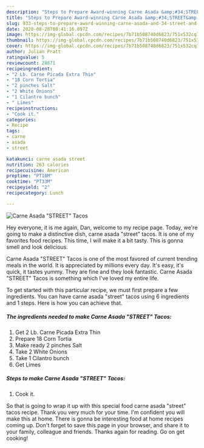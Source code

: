 ```yaml
---
description: "Steps to Prepare Award-winning Carne Asada &amp;#34;STREET&amp;#34; Tacos"
title: "Steps to Prepare Award-winning Carne Asada &amp;#34;STREET&amp;#34; Tacos"
slug: 933-steps-to-prepare-award-winning-carne-asada-and-34-street-and-34-tacos
date: 2020-08-20T00:41:16.097Z
image: https://img-global.cpcdn.com/recipes/7b71b508740d6823/751x532cq70/carne-asada-street-tacos-recipe-main-photo.jpg
thumbnail: https://img-global.cpcdn.com/recipes/7b71b508740d6823/751x532cq70/carne-asada-street-tacos-recipe-main-photo.jpg
cover: https://img-global.cpcdn.com/recipes/7b71b508740d6823/751x532cq70/carne-asada-street-tacos-recipe-main-photo.jpg
author: Julian Pratt
ratingvalue: 5
reviewcount: 28671
recipeingredient:
- "2 Lb. Carne Picada Extra Thin"
- "18 Corn Tortia"
- "2 pinches Salt"
- "2 White Onions"
- "1 Cilantro bunch"
- " Limes"
recipeinstructions:
- "Cook it."
categories:
- Recipe
tags:
- carne
- asada
- street

katakunci: carne asada street 
nutrition: 263 calories
recipecuisine: American
preptime: "PT18M"
cooktime: "PT33M"
recipeyield: "2"
recipecategory: Lunch

---
```



![Carne Asada &#34;STREET&#34; Tacos](https://img-global.cpcdn.com/recipes/7b71b508740d6823/751x532cq70/carne-asada-street-tacos-recipe-main-photo.jpg)

Hey everyone, it is me again, Dan, welcome to my recipe page. Today, we're going to make a distinctive dish, carne asada &#34;street&#34; tacos. It is one of my favorites food recipes. This time, I will make it a bit tasty. This is gonna smell and look delicious.



Carne Asada &#34;STREET&#34; Tacos is one of the most favored of current trending meals in the world. It is appreciated by millions every day. It's easy, it's quick, it tastes yummy. They are fine and they look fantastic. Carne Asada &#34;STREET&#34; Tacos is something which I've loved my entire life.


To get started with this particular recipe, we must first prepare a few ingredients. You can have carne asada &#34;street&#34; tacos using 6 ingredients and 1 steps. Here is how you can achieve that.

<!--inarticleads1-->

##### The ingredients needed to make Carne Asada &#34;STREET&#34; Tacos:

1. Get 2 Lb. Carne Picada Extra Thin
1. Prepare 18 Corn Tortia
1. Make ready 2 pinches Salt
1. Take 2 White Onions
1. Take 1 Cilantro bunch
1. Get  Limes




<!--inarticleads2-->

##### Steps to make Carne Asada &#34;STREET&#34; Tacos:

1. Cook it.




So that is going to wrap it up with this special food carne asada &#34;street&#34; tacos recipe. Thank you very much for your time. I'm confident you will make this at home. There is gonna be interesting food at home recipes coming up. Don't forget to save this page in your browser, and share it to your family, colleague and friends. Thanks again for reading. Go on get cooking!
